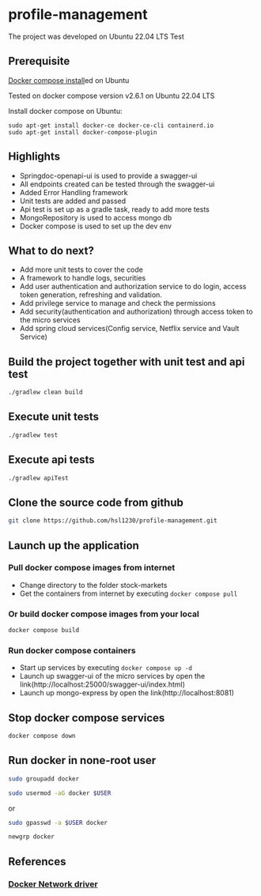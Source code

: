 # profile-management
The project was developed on Ubuntu 22.04 LTS
Test

## Prerequisite

[Docker compose install](https://www.digitalocean.com/community/tutorials/how-to-install-and-use-docker-compose-on-ubuntu-22-04)ed on Ubuntu

Tested on docker compose version v2.6.1 on Ubuntu 22.04 LTS

Install docker compose on Ubuntu:

```
sudo apt-get install docker-ce docker-ce-cli containerd.io
sudo apt-get install docker-compose-plugin
```
## Highlights

- Springdoc-openapi-ui is used to provide a swagger-ui
- All endpoints created can be tested through the swagger-ui
- Added Error Handling framework
- Unit tests are added and passed
- Api test is set up as a gradle task, ready to add more tests
- MongoRepository is used to access mongo db
- Docker compose is used to set up the dev env

## What to do next?

- Add more unit tests to cover the code
- A framework to handle logs, securities
- Add user authentication and authorization service to do login, access token generation, refreshing and validation.
- Add privilege service to manage and check the permissions
- Add security(authentication and authorization) through access token to the micro services
- Add spring cloud services(Config service, Netflix service and Vault Service)

## Build the project together with unit test and api test

```bash
./gradlew clean build
```

## Execute unit tests

```bash
./gradlew test
```

## Execute api tests

```bash
./gradlew apiTest
```

## Clone the source code from github

```bash
git clone https://github.com/hsl1230/profile-management.git
```

## Launch up the application

### Pull docker compose images from internet

- Change directory to the folder stock-markets
- Get the containers from internet by executing `docker compose pull`

### Or build docker compose images from your local

```bash
docker compose build
```

### Run docker compose containers

- Start up services by executing `docker compose up -d`
- Launch up swagger-ui of the micro services by open the link(http://localhost:25000/swagger-ui/index.html)
- Launch up mongo-express by open the link(http://localhost:8081)

## Stop docker compose services

```bash
docker compose down
```

## Run docker in none-root user

```bash
sudo groupadd docker
```

```bash
sudo usermod -aG docker $USER
```

or

```bash
sudo gpasswd -a $USER docker
```

```bash
newgrp docker
```

## References

### [Docker Network driver](https://docs.docker.com/network/)

